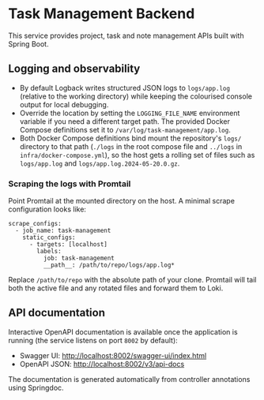# Task Management Backend

This service provides project, task and note management APIs built with Spring Boot.

## Logging and observability

- By default Logback writes structured JSON logs to `logs/app.log` (relative to the working directory) while keeping the colourised console output for local debugging.
- Override the location by setting the `LOGGING_FILE_NAME` environment variable if you need a different target path. The provided Docker Compose definitions set it to `/var/log/task-management/app.log`.
- Both Docker Compose definitions bind mount the repository's `logs/` directory to that path (`./logs` in the root compose file and `../logs` in `infra/docker-compose.yml`), so the host gets a rolling set of files such as `logs/app.log` and `logs/app.log.2024-05-20.0.gz`.

### Scraping the logs with Promtail

Point Promtail at the mounted directory on the host. A minimal scrape configuration looks like:

```
scrape_configs:
  - job_name: task-management
    static_configs:
      - targets: [localhost]
        labels:
          job: task-management
          __path__: /path/to/repo/logs/app.log*
```

Replace `/path/to/repo` with the absolute path of your clone. Promtail will tail both the active file and any rotated files and forward them to Loki.

## API documentation

Interactive OpenAPI documentation is available once the application is running (the service listens on port `8002` by default):

- Swagger UI: [http://localhost:8002/swagger-ui/index.html](http://localhost:8002/swagger-ui/index.html)
- OpenAPI JSON: [http://localhost:8002/v3/api-docs](http://localhost:8002/v3/api-docs)

The documentation is generated automatically from controller annotations using Springdoc.


